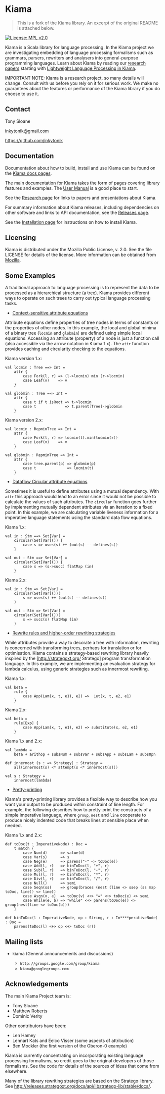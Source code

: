 
# Kiama

> This is a fork of the Kiama library. An excerpt of the original README is attached below.


[![License: MPL v2.0](https://img.shields.io/badge/License-MPL%20v2-blue.svg)](http://mozilla.org/MPL/2.0/)

Kiama is a Scala library for language processing.
In the Kiama project we are investigating embedding of language processing formalisms such as grammars, parsers, rewriters and analysers into general-purpose programming languages.
Learn about Kiama by reading our [research papers](https://inkytonik.github.io/kiama/Research) starting with [Lightweight Language Processing in Kiama](https://doi.org/10.1007/978-3-642-18023-1_12).

IMPORTANT NOTE: Kiama is a research project, so many details will change. Consult with us before you rely on it for serious work. We make no guarantees about the features or performance of the Kiama library if you do choose to use it.

## Contact

Tony Sloane

inkytonik@gmail.com

https://github.com/inkytonik

## Documentation

Documentation about how to build, install and use Kiama can be found on the [Kiama docs pages](https://inkytonik.github.io/kiama).

The main documentation for Kiama takes the form of pages covering library features and examples. The [User Manual](https://inkytonik.github.io/kiama/UserManual) is a good place to start.

See the [Research page](https://inkytonik.github.io/kiama/Research) for links to papers and presentations about Kiama.

For summary information about Kiama releases, including dependencies on other software and links to API documentation, see the [Releases page](https://inkytonik.github.io/kiama/Releases).

See the [Installation page](https://inkytonik.github.io/kiama/Installation) for instructions on how to install Kiama.

## Licensing

Kiama is distributed under the Mozilla Public License, v. 2.0. See the file LICENSE for details of the license. More information can be obtained from [Mozilla](http://mozilla.org/MPL/2.0/).

## Some Examples

A traditional approach to language processing is to represent the data to be processed as a hierarchical structure (a tree).  Kiama provides different ways to operate on such trees to carry out typical language processing tasks.

* [Context-sensitive attribute equations](https://inkytonik.github.io/kiama/Attribution)

Attribute equations define properties of tree nodes in terms of constants or the properties of other nodes.  In this example, the local and global minima of a binary tree (`locmin` and `globmin`) are defined using simple local equations.  Accessing an attribute (property) of a node is just a function call (also accessible via the arrow notation in Kiama 1.x).  The `attr` function provides caching and circularity checking to the equations.

Kiama version 1.x:

    val locmin : Tree ==> Int =
        attr {
            case Fork(l, r) => (l->locmin) min (r->locmin)
            case Leaf(v)    => v
        }

    val globmin : Tree ==> Int =
        attr {
            case t if t isRoot => t->locmin
            case t             => t.parent[Tree]->globmin
        }

Kiama version 2.x:

    val locmin : RepminTree => Int =
        attr {
            case Fork(l, r) => locmin(l).min(locmin(r))
            case Leaf(v)    => v
        }

    val globmin : RepminTree => Int =
        attr {
            case tree.parent(p) => globmin(p)
            case t              => locmin(t)
        }

* [Dataflow Circular attribute equations](https://inkytonik.github.io/kiama/Dataflow)

Sometimes it is useful to define attributes using a mutual dependency.  With `attr` this approach would lead to an error since it would not be possible to calculate the values of such attributes. The `circular` function goes further by implementing mutually dependent attributes via an iteration to a fixed point. In this example, we are calculating variable liveness information for a imperative language statements using the standard data flow equations.

Kiama 1.x:

    val in : Stm ==> Set[Var] =
        circular(Set[Var]()) {
            case s => uses(s) ++ (out(s) -- defines(s))
        }

    val out : Stm ==> Set[Var] =
        circular(Set[Var]()) {
            case s => (s->succ) flatMap (in)
        }

Kiama 2.x:

    val in : Stm => Set[Var] =
        circular(Set[Var]())(
            s => uses(s) ++ (out(s) -- defines(s))
        )

    val out : Stm => Set[Var] =
        circular(Set[Var]())(
            s => succ(s) flatMap (in)
        )

* [Rewrite rules and higher-order rewriting strategies](https://inkytonik.github.io/kiama/Lambda2)

While attributes provide a way to decorate a tree with information, rewriting is concerned with transforming trees, perhaps for translation or for optimisation. Kiama contains a strategy-based rewriting library heavily inspired by the [http://strategoxt.org/ Stratego] program transformation language. In this example, we are implementing an evaluation strategy for lambda calculus, using generic strategies such as innermost rewriting.

Kiama 1.x:

    val beta =
        rule {
            case App(Lam(x, t, e1), e2) =>  Let(x, t, e2, e1)
        }

Kiama 2.x:

    val beta =
        rule[Exp] {
            case App(Lam(x, t, e1), e2) => substitute(x, e2, e1)
        }

Kiama 1.x and 2.x:

    val lambda =
        beta + arithop + subsNum + subsVar + subsApp + subsLam + subsOpn

    def innermost (s : => Strategy) : Strategy =
        all(innermost(s) <* attempt(s <* innermost(s)))

    val s : Strategy =
        innermost(lambda)

* [Pretty-printing](https://inkytonik.github.io/kiama/PrettyPrinting)

Kiama's pretty-printing library provides a flexible way to describe how you want your output to be produced within constraint of line length. For example, the following describes how to pretty-print the constructs of a simple imperative language, where `group`, `nest` and `line` cooperate to produce nicely indented code that breaks lines  at sensible place when needed.

Kiama 1.x and 2.x:

    def toDoc(t : ImperativeNode) : Doc =
        t match {
            case Num(d)      => value(d)
            case Var(s)      => s
            case Neg(e)      => parens("-" <> toDoc(e))
            case Add(l, r)   => binToDoc(l, "+", r)
            case Sub(l, r)   => binToDoc(l, "-", r)
            case Mul(l, r)   => binToDoc(l, "*", r)
            case Div(l, r)   => binToDoc(l, "/", r)
            case Null()      => semi
            case Seqn(ss)    => group(braces (nest (line <> ssep (ss map toDoc, line)) <> line))
            case Asgn(v, e)  => toDoc(v) <+> "=" <+> toDoc(e) <> semi
            case While(e, b) => "while" <+> parens(toDoc(e)) <> group(nest(line <> toDoc(b)))
        }

    def binToDoc(l : ImperativeNode, op : String, r : Im****perativeNode) : Doc =
        parens(toDoc(l) <+> op <+> toDoc (r))

## Mailing lists

* kiama (General announcements and discussions)

    * `http://groups.google.com/group/kiama`
    * `kiama@googlegroups.com`

## Acknowledgements

The main Kiama Project team is:

* Tony Sloane
* Matthew Roberts
* Dominic Verity

Other contributors have been:

* Len Hamey
* Lennart Kats and Eelco Visser (some aspects of attribution)
* Ben Mockler (the first version of the Oberon-0 example)

Kiama is currently concentrating on incorporating existing language processing
formalisms, so credit goes to the original developers of those formalisms.  See
the code for details of the sources of ideas that come from elsewhere.

Many of the library rewriting strategies are based on the Stratego library.
See http://releases.strategoxt.org/docs/api/libstratego-lib/stable/docs/.
